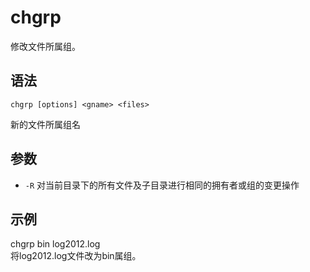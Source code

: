 # chgrp
修改文件所属组。

## 语法
`chgrp [options] <gname> <files>`

<gname> 新的文件所属组名

## 参数
- `-R` 对当前目录下的所有文件及子目录进行相同的拥有者或组的变更操作

## 示例
chgrp bin log2012.log  
将log2012.log文件改为bin属组。

